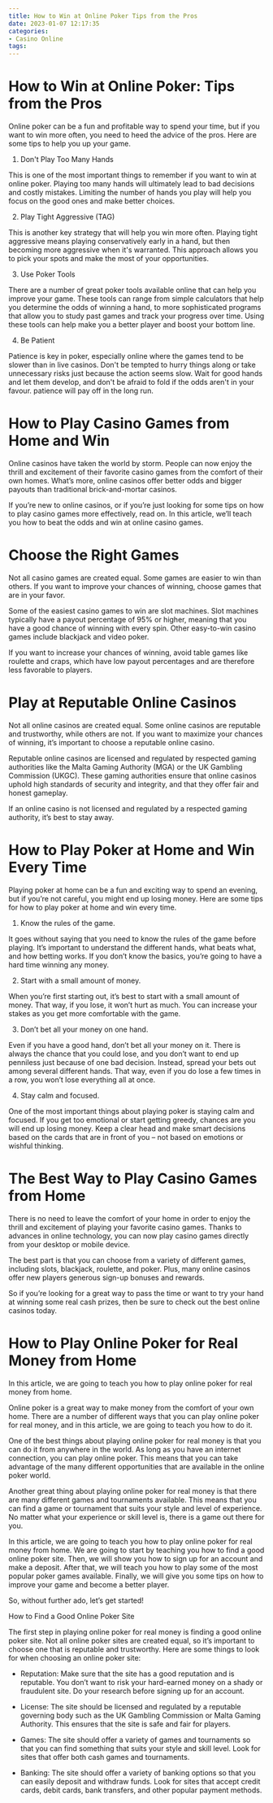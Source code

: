 ```yaml
---
title: How to Win at Online Poker Tips from the Pros
date: 2023-01-07 12:17:35
categories:
- Casino Online
tags:
---
```



#  How to Win at Online Poker: Tips from the Pros

Online poker can be a fun and profitable way to spend your time, but if you want to win more often, you need to heed the advice of the pros. Here are some tips to help you up your game.

1. Don't Play Too Many Hands

This is one of the most important things to remember if you want to win at online poker. Playing too many hands will ultimately lead to bad decisions and costly mistakes. Limiting the number of hands you play will help you focus on the good ones and make better choices.

2. Play Tight Aggressive (TAG)

This is another key strategy that will help you win more often. Playing tight aggressive means playing conservatively early in a hand, but then becoming more aggressive when it's warranted. This approach allows you to pick your spots and make the most of your opportunities.

3. Use Poker Tools

There are a number of great poker tools available online that can help you improve your game. These tools can range from simple calculators that help you determine the odds of winning a hand, to more sophisticated programs that allow you to study past games and track your progress over time. Using these tools can help make you a better player and boost your bottom line.

4. Be Patient

Patience is key in poker, especially online where the games tend to be slower than in live casinos. Don't be tempted to hurry things along or take unnecessary risks just because the action seems slow. Wait for good hands and let them develop, and don't be afraid to fold if the odds aren't in your favour. patience will pay off in the long run.

#  How to Play Casino Games from Home and Win

Online casinos have taken the world by storm. People can now enjoy the thrill and excitement of their favorite casino games from the comfort of their own homes. What’s more, online casinos offer better odds and bigger payouts than traditional brick-and-mortar casinos.

If you’re new to online casinos, or if you’re just looking for some tips on how to play casino games more effectively, read on. In this article, we’ll teach you how to beat the odds and win at online casino games.

# Choose the Right Games

Not all casino games are created equal. Some games are easier to win than others. If you want to improve your chances of winning, choose games that are in your favor.

Some of the easiest casino games to win are slot machines. Slot machines typically have a payout percentage of 95% or higher, meaning that you have a good chance of winning with every spin. Other easy-to-win casino games include blackjack and video poker.

If you want to increase your chances of winning, avoid table games like roulette and craps, which have low payout percentages and are therefore less favorable to players.

# Play at Reputable Online Casinos

Not all online casinos are created equal. Some online casinos are reputable and trustworthy, while others are not. If you want to maximize your chances of winning, it’s important to choose a reputable online casino.

Reputable online casinos are licensed and regulated by respected gaming authorities like the Malta Gaming Authority (MGA) or the UK Gambling Commission (UKGC). These gaming authorities ensure that online casinos uphold high standards of security and integrity, and that they offer fair and honest gameplay.

If an online casino is not licensed and regulated by a respected gaming authority, it’s best to stay away.

#  How to Play Poker at Home and Win Every Time

Playing poker at home can be a fun and exciting way to spend an evening, but if you’re not careful, you might end up losing money. Here are some tips for how to play poker at home and win every time.

1. Know the rules of the game.

It goes without saying that you need to know the rules of the game before playing. It’s important to understand the different hands, what beats what, and how betting works. If you don’t know the basics, you’re going to have a hard time winning any money.

2. Start with a small amount of money.

When you’re first starting out, it’s best to start with a small amount of money. That way, if you lose, it won’t hurt as much. You can increase your stakes as you get more comfortable with the game.

3. Don’t bet all your money on one hand.

Even if you have a good hand, don’t bet all your money on it. There is always the chance that you could lose, and you don’t want to end up penniless just because of one bad decision. Instead, spread your bets out among several different hands. That way, even if you do lose a few times in a row, you won’t lose everything all at once.

4. Stay calm and focused.

One of the most important things about playing poker is staying calm and focused. If you get too emotional or start getting greedy, chances are you will end up losing money. Keep a clear head and make smart decisions based on the cards that are in front of you – not based on emotions or wishful thinking.

#  The Best Way to Play Casino Games from Home 

There is no need to leave the comfort of your home in order to enjoy the thrill and excitement of playing your favorite casino games. Thanks to advances in online technology, you can now play casino games directly from your desktop or mobile device.

The best part is that you can choose from a variety of different games, including slots, blackjack, roulette, and poker. Plus, many online casinos offer new players generous sign-up bonuses and rewards.

So if you’re looking for a great way to pass the time or want to try your hand at winning some real cash prizes, then be sure to check out the best online casinos today.

#  How to Play Online Poker for Real Money from Home

In this article, we are going to teach you how to play online poker for real money from home.

Online poker is a great way to make money from the comfort of your own home. There are a number of different ways that you can play online poker for real money, and in this article, we are going to teach you how to do it.

One of the best things about playing online poker for real money is that you can do it from anywhere in the world. As long as you have an internet connection, you can play online poker. This means that you can take advantage of the many different opportunities that are available in the online poker world.

Another great thing about playing online poker for real money is that there are many different games and tournaments available. This means that you can find a game or tournament that suits your style and level of experience. No matter what your experience or skill level is, there is a game out there for you.

In this article, we are going to teach you how to play online poker for real money from home. We are going to start by teaching you how to find a good online poker site. Then, we will show you how to sign up for an account and make a deposit. After that, we will teach you how to play some of the most popular poker games available. Finally, we will give you some tips on how to improve your game and become a better player.

So, without further ado, let’s get started!

How to Find a Good Online Poker Site

The first step in playing online poker for real money is finding a good online poker site. Not all online poker sites are created equal, so it’s important to choose one that is reputable and trustworthy. Here are some things to look for when choosing an online poker site:

- Reputation: Make sure that the site has a good reputation and is reputable. You don’t want to risk your hard-earned money on a shady or fraudulent site. Do your research before signing up for an account.

- License: The site should be licensed and regulated by a reputable governing body such as the UK Gambling Commission or Malta Gaming Authority. This ensures that the site is safe and fair for players.

- Games: The site should offer a variety of games and tournaments so that you can find something that suits your style and skill level. Look for sites that offer both cash games and tournaments.

- Banking: The site should offer a variety of banking options so that you can easily deposit and withdraw funds. Look for sites that accept credit cards, debit cards, bank transfers, and other popular payment methods.